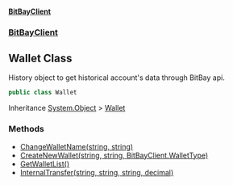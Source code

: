 #### [BitBayClient](./index.md 'index')
### [BitBayClient](./BitBayClient.md 'BitBayClient')
## Wallet Class
History object to get historical account's data through BitBay api.  
```csharp
public class Wallet
```
Inheritance [System.Object](https://docs.microsoft.com/en-us/dotnet/api/System.Object 'System.Object') &gt; [Wallet](./BitBayClient-Wallet.md 'BitBayClient.Wallet')  
### Methods
- [ChangeWalletName(string, string)](./BitBayClient-Wallet-ChangeWalletName(string_string).md 'BitBayClient.Wallet.ChangeWalletName(string, string)')
- [CreateNewWallet(string, string, BitBayClient.WalletType)](./BitBayClient-Wallet-CreateNewWallet(string_string_BitBayClient-WalletType).md 'BitBayClient.Wallet.CreateNewWallet(string, string, BitBayClient.WalletType)')
- [GetWalletList()](./BitBayClient-Wallet-GetWalletList().md 'BitBayClient.Wallet.GetWalletList()')
- [InternalTransfer(string, string, string, decimal)](./BitBayClient-Wallet-InternalTransfer(string_string_string_decimal).md 'BitBayClient.Wallet.InternalTransfer(string, string, string, decimal)')
